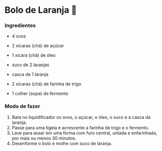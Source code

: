 # Bolo de Laranja :cake:



### Ingredientes

- 4 ovos

- 2 xícaras (chá) de açúcar

- 1 xícara (chá) de óleo

- suco de 2 laranjas

- casca de 1 laranja

- 2 xícaras (chá) de farinha de trigo

- 1 colher (sopa) de fermento

### Modo de fazer

1. Bata no liquidificador os ovos, o açúcar, o óleo, o suco e a casca da laranja.
2. Passe para uma tigela e acrescente a farinha de trigo e o fermento.
3. Leve para assar em uma forma com furo central, untada e enfarinhada, por mais ou menos 30 minutos.
4. Desenforme o bolo e molhe com suco de laranja.

### 